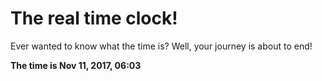 # The real time clock!

Ever wanted to know what the time is? Well, your journey is about to end!

**The time is Nov 11, 2017, 06:03**